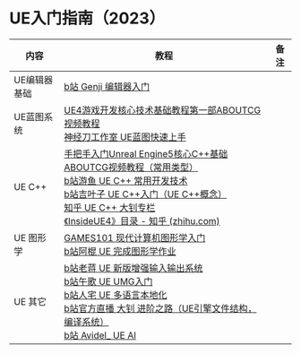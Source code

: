 # UE入门指南（2023）

| 内容         | 教程                                                         | 备注 |
| ------------ | ------------------------------------------------------------ | ---- |
| UE编辑器基础 | [b站 Genji 编辑器入门](https://www.bilibili.com/video/BV1Cd4y1V7G5/?spm_id_from=333.337.search-card.all.click) |      |
| UE蓝图系统   | [UE4游戏开发核心技术基础教程第一部ABOUTCG视频教程](https://www.aboutcg.org/courseDetails/455/introduce)<br />[神经刀工作室 UE蓝图快速上手](https://www.bilibili.com/video/BV1Rj411w78h/?spm_id_from=333.337.search-card.all.click) |      |
| UE C++       | [手把手入门Unreal Engine5核心C++基础ABOUTCG视频教程（常用类型）](https://www.aboutcg.org/courseDetails/1327/introduce)<br />[b站游鱼 UE C++ 常用开发技术](https://www.bilibili.com/video/BV1Xk4y1B7Q4/)<br />[b站吉叶子 UE C++入门（UE C++概念）](https://www.bilibili.com/video/BV1Bf4y1D7AT/?spm_id_from=333.999.0.0)<br />[知乎 UE C++ 大钊专栏](https://www.zhihu.com/people/fjz13)<br />[《InsideUE4》目录 - 知乎 (zhihu.com)](https://zhuanlan.zhihu.com/p/22813908) |      |
| UE 图形学    | [GAMES101 现代计算机图形学入门](https://www.bilibili.com/video/BV1X7411F744/?spm_id_from=333.337.search-card.all.click)<br />[b站阿棍 UE 完成图形学作业](https://www.bilibili.com/video/BV1Qi4y1g7xG/?spm_id_from=333.999.0.0) |      |
| UE 其它      | [b站老蒋 UE 新版增强输入输出系统](https://www.bilibili.com/video/BV1TM41197Dv/)<br />[b站午歌 UE UMG入门](https://www.bilibili.com/video/BV1Qi4y1u7kh/)<br />[b站人宅 UE 多语言本地化](https://www.bilibili.com/video/BV1vE411V7r8/)<br />[b站官方直播 大钊 进阶之路（UE引擎文件结构，编译系统）](https://www.bilibili.com/video/BV1C7411F7RF/)<br />[b站 Avidel_ UE AI](https://www.bilibili.com/video/BV1eu4y1u7A4/) |      |

